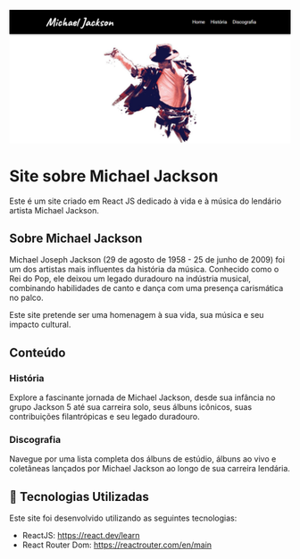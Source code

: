 <p>
    <img src='src/assets/preview.png' alt='Prévia do Site'/>
</p>

# Site sobre Michael Jackson
Este é um site criado em React JS dedicado à vida e à música do lendário artista Michael Jackson.

## Sobre Michael Jackson
Michael Joseph Jackson (29 de agosto de 1958 - 25 de junho de 2009) foi um dos artistas mais influentes da história da música. Conhecido como o Rei do Pop, ele deixou um legado duradouro na indústria musical, combinando habilidades de canto e dança com uma presença carismática no palco.

Este site pretende ser uma homenagem à sua vida, sua música e seu impacto cultural.

## Conteúdo
### História
Explore a fascinante jornada de Michael Jackson, desde sua infância no grupo Jackson 5 até sua carreira solo, seus álbuns icônicos, suas contribuições filantrópicas e seu legado duradouro.

### Discografia
Navegue por uma lista completa dos álbuns de estúdio, álbuns ao vivo e coletâneas lançados por Michael Jackson ao longo de sua carreira lendária.

## 🚀 Tecnologias Utilizadas
Este site foi desenvolvido utilizando as seguintes tecnologias:

- ReactJS: https://react.dev/learn
- React Router Dom: https://reactrouter.com/en/main